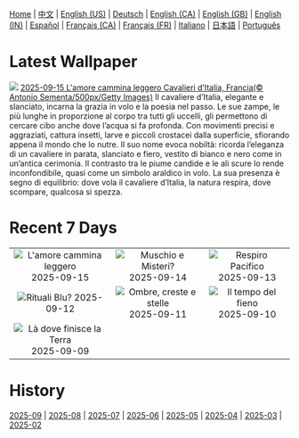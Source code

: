 [Home](../README.md) | [中文](zh-CN.md) | [English (US)](en-US.md) | [Deutsch](de-DE.md) | [English (CA)](en-CA.md) | [English (GB)](en-GB.md) | [English (IN)](en-IN.md) | [Español](es-ES.md) | [Français (CA)](fr-CA.md) | [Français (FR)](fr-FR.md) | [Italiano](it-IT.md) | [日本語](ja-JP.md) | [Português](pt-BR.md)

# Latest Wallpaper
![](https://www.bing.com/th?id=OHR.Echasse_IT-IT5616266756_UHD.jpg)
[2025-09-15 L'amore cammina leggero Cavalieri d’Italia, Francia(© Antonio Sementa/500px/Getty Images)](https://www.bing.com/th?id=OHR.Echasse_IT-IT5616266756_UHD.jpg)
Il cavaliere d’Italia, elegante e slanciato, incarna la grazia in volo e la poesia nel passo. Le sue zampe, le più lunghe in proporzione al corpo tra tutti gli uccelli, gli permettono di cercare cibo anche dove l’acqua si fa profonda. Con movimenti precisi e aggraziati, cattura insetti, larve e piccoli crostacei dalla superficie, sfiorando appena il mondo che lo nutre. Il suo nome evoca nobiltà: ricorda l’eleganza di un cavaliere in parata, slanciato e fiero, vestito di bianco e nero come in un’antica cerimonia. Il contrasto tra le piume candide e le ali scure lo rende inconfondibile, quasi come un simbolo araldico in volo. La sua presenza è segno di equilibrio: dove vola il cavaliere d’Italia, la natura respira, dove scompare, qualcosa si spezza.

# Recent 7 Days
|  |  |  |
|:---:|:---:|:---:|
| ![](https://www.bing.com/th?id=OHR.Echasse_IT-IT5616266756_400x240.jpg "L'amore cammina leggero") 2025-09-15 | ![](https://www.bing.com/th?id=OHR.HohWaterfall_IT-IT5534141652_400x240.jpg "Muschio e Misteri?") 2025-09-14 | ![](https://www.bing.com/th?id=OHR.PointReyesSeashore_IT-IT5474043109_400x240.jpg "Respiro Pacifico") 2025-09-13 |
| ![](https://www.bing.com/th?id=OHR.SpinnerDolphins_IT-IT5393623378_400x240.jpg "Rituali Blu?") 2025-09-12 | ![](https://www.bing.com/th?id=OHR.ExtremaduraJamon_IT-IT9213887969_400x240.jpg "Ombre, creste e stelle") 2025-09-11 | ![](https://www.bing.com/th?id=OHR.YorkshireHay_IT-IT9160860790_400x240.jpg "Il tempo del fieno") 2025-09-10 |
| ![](https://www.bing.com/th?id=OHR.DunquinIreland_IT-IT9116681695_400x240.jpg "Là dove finisce la Terra") 2025-09-09 |  |  |

# History
[2025-09](../archives/wallpaper/it-IT/w_2025_09.md) | [2025-08](../archives/wallpaper/it-IT/w_2025_08.md) | [2025-07](../archives/wallpaper/it-IT/w_2025_07.md) | [2025-06](../archives/wallpaper/it-IT/w_2025_06.md) | [2025-05](../archives/wallpaper/it-IT/w_2025_05.md) | [2025-04](../archives/wallpaper/it-IT/w_2025_04.md) | [2025-03](../archives/wallpaper/it-IT/w_2025_03.md) | [2025-02](../archives/wallpaper/it-IT/w_2025_02.md)
